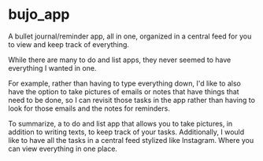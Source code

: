 # bujo_app
A bullet journal/reminder app, all in one, organized in a central feed for you to view and keep track of everything.

While there are many to do and list apps, they never seemed to have everything I wanted in one. 

For example, rather than having to type everything down, I'd like to also have the option to take pictures of emails or notes that have things that need to be done, so I can revisit those tasks in the app rather than having to look for those emails and the notes for reminders.

To summarize, a to do and list app that allows you to take pictures, in addition to writing texts, to keep track of your tasks. Additionally, I would like to have all the tasks in a central feed stylized like Instagram. Where you can view everything in one place.
